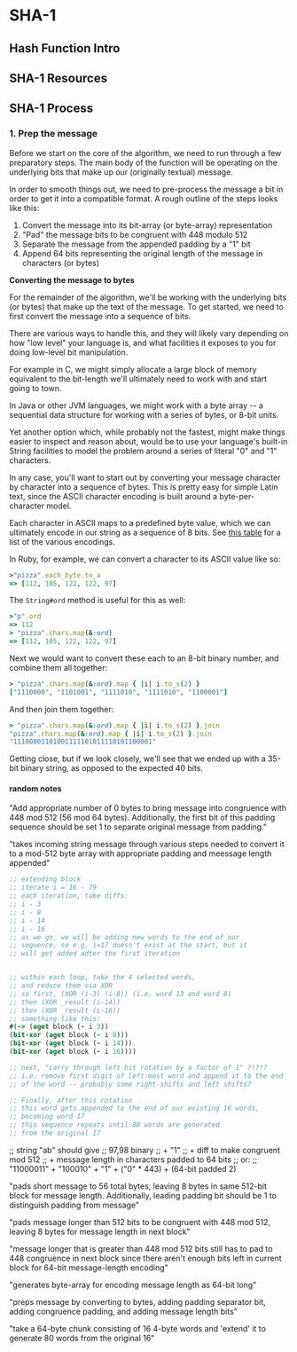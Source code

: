 # SHA-1

## Hash Function Intro

## SHA-1 Resources

## SHA-1 Process

### 1. Prep the message

Before we start on the core of the algorithm, we need
to run through a few preparatory steps. The main body of the
function will be operating on the underlying bits that make up
our (originally textual) message.

In order to smooth things out, we need to pre-process the message
a bit in order to get it into a compatible format. A rough
outline of the steps looks like this:

1. Convert the message into its bit-array (or byte-array) representation
2. "Pad" the message bits to be congruent with 448 modulo 512
3. Separate the message from the appended padding by a "1" bit
4. Append 64 bits representing the original length of the message
in characters (or bytes)

__Converting the message to bytes__

For the remainder of the algorithm, we'll be working with the
underlying bits (or bytes) that make up the text of the message.
To get started, we need to first convert the message into
a sequence of bits.

There are various ways to handle this, and they will likely vary
depending on how "low level" your language is, and what facilities
it exposes to you for doing low-level bit manipulation.

For example in C, we might simply allocate a large block of memory
equivalent to the bit-length we'll ultimately need to work with
and start going to town.

In Java or other JVM languages, we might work with a byte array --
a sequential data structure for working with a series of bytes,
or 8-bit units.

Yet another option which, while probably not the fastest, might
make things easier to inspect and reason about, would be to
use your language's built-in String facilities to model the problem
around a series of literal "0" and "1" characters.

In any case, you'll want to start out by converting your message
character by character into a sequence of bytes. This is pretty
easy for simple Latin text, since the ASCII character encoding is
built around a byte-per-character model.

Each character in ASCII maps to a predefined byte value, which
we can ultimately encode in our string as a sequence of 8 bits.
See [this table](http://www.asciitable.com/) for a list of the various
encodings.

In Ruby, for example, we can convert a character to its ASCII value
like so:

```ruby
>"pizza".each_byte.to_a
=> [112, 105, 122, 122, 97]
```

The `String#ord` method is useful for this as well:

```ruby
>"p".ord
=> 112
> "pizza".chars.map(&:ord)
=> [112, 105, 122, 122, 97]
```

Next we would want to convert these each to an 8-bit binary
number, and combine them all together:

```ruby
> "pizza".chars.map(&:ord).map { |i| i.to_s(2) }
["1110000", "1101001", "1111010", "1111010", "1100001"]
```

And then join them together:

```ruby
> "pizza".chars.map(&:ord).map { |i| i.to_s(2) }.join
"pizza".chars.map(&:ord).map { |i| i.to_s(2) }.join
"11100001101001111101011110101100001"
```

Getting close, but if we look closely, we'll see that we
ended up with a 35-bit binary string, as opposed to the expected
40 bits.


#### random notes

"Add appropriate number of 0 bytes to bring message into congruence with 448
mod 512 (56 mod 64 bytes). Additionally, the first bit of this padding sequence
should be set 1 to separate original message from padding."

"takes incoming string message through various steps needed to
convert it to a mod-512 byte array with appropriate padding and
meessage length appended"

```clojure
;; extending block
;; iterate i = 16 - 79
;; each iteration, take diffs:
;; i - 3
;; i - 8
;; i - 14
;; i - 16
;; as we go, we will be adding new words to the end of our
;; sequence, so e.g. i=17 doesn't exist at the start, but it
;; will get added adter the first iteration


;; within each loop, take the 4 selected words,
;; and reduce them via XOR
;; so first, (XOR (i-3) (i-8)) (i.e. word 13 and word 8)
;; then (XOR _result (i-14))
;; then (XOR _result (i-16))
;; something like this:
#(-> (aget block (- i 3))
(bit-xor (aget block (- i 8)))
(bit-xor (aget block (- i 14)))
(bit-xor (aget block (- i 16))))

;; next, "carry through left bit rotation by a factor of 1" ?!?!?
;; i.e. remove first digit of left-most word and append it to the end
;; of the word -- probably some right-shifts and left shifts?

;; Finally, after this rotation
;; this word gets appended to the end of our existing 16 words,
;; becoming word 17
;; this sequence repeats until 80 words are generated
;; from the original 17
```










;; string "ab" should give
;; 97,98 binary
;; + "1"
;; + diff to make congruent mod 512
;; + message length in characters padded to 64 bits
;; or:
;; "11000011" + "100010" + "1" + ("0" * 443) + (64-bit padded 2)


"pads short message to 56 total bytes, leaving 8 bytes in
same 512-bit block for message length. Additionally, leading
padding bit should be 1 to distinguish padding from message"


"pads message longer than 512 bits to be congruent with 448
mod 512, leaving 8 bytes for message length in next block"

"message longer that is greater than 448 mod 512 bits still has to
pad to 448 congruence in next block since there aren't enough bits
left in current block for 64-bit message-length encoding"


"generates byte-array for encoding message length as 64-bit long"

"preps message by converting to bytes, adding padding separator bit,
adding congruence padding, and adding message length bits"

"take a 64-byte chunk consisting of 16 4-byte words
and 'extend' it to generate 80 words from the original
16"

